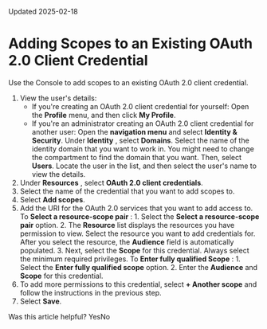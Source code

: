 Updated 2025-02-18
# Adding Scopes to an Existing OAuth 2.0 Client Credential
Use the Console to add scopes to an existing OAuth 2.0 client credential.
  1. View the user's details:
     * If you're creating an OAuth 2.0 client credential for yourself: 
Open the **Profile** menu, and then click **My Profile**.
     * If you're an administrator creating an OAuth 2.0 client credential for another user: Open the **navigation menu** and select **Identity & Security**. Under **Identity** , select **Domains**. Select the name of the identity domain that you want to work in. You might need to change the compartment to find the domain that you want. Then, select **Users**. Locate the user in the list, and then select the user's name to view the details.
  2. Under **Resources** , select **OAuth 2.0 client credentials**.
  3. Select the name of the credential that you want to add scopes to.
  4. Select **Add scopes**.
  5. Add the URI for the OAuth 2.0 services that you want to add access to.
To **Select a resource-scope pair** :
    1. Select the **Select a resource-scope pair** option.
    2. The **Resource** list displays the resources you have permission to view. Select the resource you want to add credentials for. After you select the resource, the **Audience** field is automatically populated.
    3. Next, select the **Scope** for this credential. Always select the minimum required privileges.
To **Enter fully qualified Scope** :
    1. Select the **Enter fully qualified scope** option.
    2. Enter the **Audience** and **Scope** for this credential.
  6. To add more permissions to this credential, select **+ Another scope** and follow the instructions in the previous step.
  7. Select **Save**.


Was this article helpful?
YesNo

